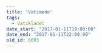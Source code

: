 ```yaml
---
title: 'Vatimøde'
tags:
  - Vatiklanet
date_start: "2017-01-11T19:00:00"
date_end: "2017-01-11T22:00:00"
old_id: 6693
---
```

